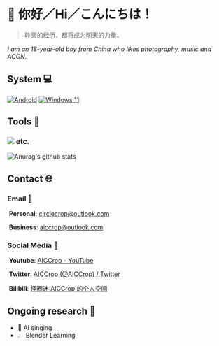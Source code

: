 # 👋 你好／Hi／こんにちは！ 

> 昨天的经历，都将成为明天的力量。

*I am an 18-year-old boy from China who likes photography, music and ACGN.*

## System 💻
[![Android](https://img.shields.io/badge/Android%2013-3DDC84?style=for-the-badge&logo=android&logoColor=white)](https://www.android.com/android-13/)  [![Windows 11](https://img.shields.io/badge/Windows%2011-%230079d5.svg?style=for-the-badge&logo=Windows%2011&logoColor=white)](https://www.microsoft.com/windows/windows-11)

## Tools 🔧
### <img src="https://skillicons.dev/icons?i=pr,ae,ps,au,blender,github"> **etc.** 

![Anurag's github stats](https://github-readme-stats.vercel.app/api?username=CircleCrop&count_private=true&show_icons=true&theme=tokyonight) 

## Contact 🌐

### Email 📧

​	**Personal**: [circlecrop@outlook.com](mailto:circlecrop@outlook.com)

​	**Business**: [aiccrop@outlook.com](mailto:aiccrop@outlook.com)

### Social Media 📱

​	**Youtube**: [AICCrop - YouTube](https://www.youtube.com/@aiccrop)

​	**Twitter**: [AICCrop (@AICCrop) / Twitter](https://twitter.com/AICCrop)

​	**Bilibili**: [怪圈迷 AICCrop 的个人空间](https://space.bilibili.com/10540662)

## Ongoing research 🔭

- 🤖 AI singing
- <img src="https://cdn.jsdelivr.net/gh/tandpfun/skill-icons@latest/icons/Blender-Dark.svg" width="3%" height="3%"> Blender Learning
